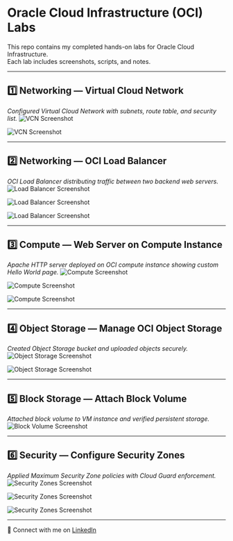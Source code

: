 # Oracle Cloud Infrastructure (OCI) Labs 

This repo contains my completed hands-on labs for Oracle Cloud Infrastructure.  
Each lab includes screenshots, scripts, and notes.

---

## 1️⃣ Networking — Virtual Cloud Network 
*Configured Virtual Cloud Network with subnets, route table, and security list.*
![VCN Screenshot](image.webp)  

![VCN Screenshot](image-(1).webp)

---

## 2️⃣ Networking — OCI Load Balancer
*OCI Load Balancer distributing traffic between two backend web servers.*
![Load Balancer Screenshot](image-(2).webp)  

![Load Balancer Screenshot](image-(3).webp)  

![Load Balancer Screenshot](image-(4).webp)  


---

## 3️⃣ Compute — Web Server on Compute Instance
*Apache HTTP server deployed on OCI compute instance showing custom Hello World page.*
![Compute Screenshot](image-(5).webp)  

![Compute Screenshot](image-(6).webp)  

![Compute Screenshot](image-(7).webp)  

---

## 4️⃣ Object Storage — Manage OCI Object Storage
*Created Object Storage bucket and uploaded objects securely.*
![Object Storage Screenshot](image-(8).webp)

![Object Storage Screenshot](image-(9).webp)  

---

## 5️⃣ Block Storage — Attach Block Volume
*Attached block volume to VM instance and verified persistent storage.*
![Block Volume Screenshot](image-(10).webp)  

---

## 6️⃣ Security — Configure Security Zones
*Applied Maximum Security Zone policies with Cloud Guard enforcement.*
![Security Zones Screenshot](image-(11).webp)  

![Security Zones Screenshot](image-(12).webp) 

![Security Zones Screenshot](image-(13).webp)  

---

🔗 Connect with me on [LinkedIn](https://linkedin.com/in/faizanmirzatx)  
